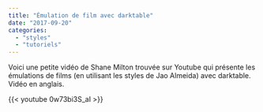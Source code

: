 ```yaml
---
title: "Émulation de film avec darktable"
date: "2017-09-20"
categories: 
  - "styles"
  - "tutoriels"
---
```


Voici une petite vidéo de Shane Milton trouvée sur Youtube qui présente les émulations de films (en utilisant les styles de Jao Almeida) avec darktable. Vidéo en anglais.

{{< youtube 0w73bi3S_aI >}}
